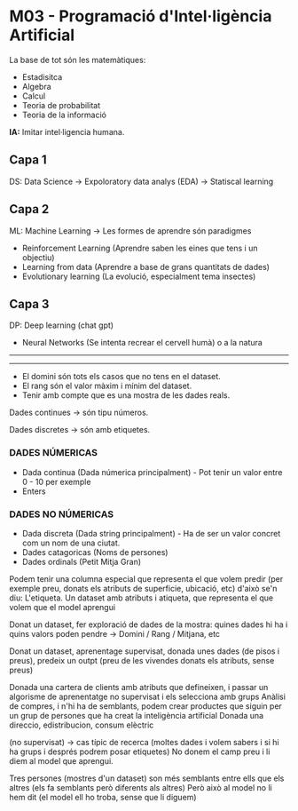 # M03 - Programació d'Intel·ligència Artificial
La base de tot són les matemàtiques: 
- Estadisitca
- Algebra
- Calcul
- Teoria de probabilitat
- Teoria de la informació

**IA:** Imitar intel·ligencia humana.

## Capa 1
DS: Data Science &rarr; Expoloratory data analys (EDA) &rarr; Statiscal learning

## Capa 2
ML: Machine Learning &rarr; Les formes de aprendre són paradigmes
- Reinforcement Learning (Aprendre saben les eines que tens i un objectiu)
- Learning from data (Aprendre a base de grans quantitats de dades)
- Evolutionary learning (La evolució, especialment tema insectes)

## Capa 3
DP: Deep learning (chat gpt)
- Neural Networks (Se intenta recrear el cervell humà) o a la natura

---
---

- El domini són tots els casos que no tens en el dataset.
- El rang són el valor màxim i mínim del dataset.
- Tenir amb compte que es una mostra de les dades reals.

Dades continues &rarr; són tipu números.

Dades discretes &rarr; són amb etiquetes.

### DADES NÚMERICAS
- Dada continua (Dada númerica principalment) - Pot tenir un valor entre 0 - 10 per exemple
- Enters

### DADES NO NÚMERICAS
- Dada discreta (Dada string principalment) - Ha de ser un valor concret com un nom de una ciutat.
- Dades catagoricas (Noms de persones)
- Dades ordinals (Petit Mitja Gran)


Podem tenir una columna especial que representa el que volem predir (per exemple preu, donats els atributs de superficie, ubicació, etc)
d'això se'n diu: L'etiqueta. Un dataset amb atributs i atiqueta, que representa el que volem que el model aprengui

Donat un dataset, fer exploració de dades de la mostra: quines dades hi ha i quins valors poden pendre -> Domini / Rang / Mitjana, etc

Donat un dataset, aprenentage supervisat, donada unes dades (de pisos i preus), predeix un outpt (preu de les vivendes donats els atributs, sense preus)

Donada una cartera de clients amb atributs que defineixen, i passar un algorisme de aprenentatge no supervisat i els selecciona amb grups
Anàlisi de compres, i n'hi ha de semblants, podem crear productes que siguin per un grup de persones que ha creat la inteligència artificial
Donada una direccio, edistribucion, consum elèctric

(no supervisat) -> cas típic de recerca (moltes dades i volem sabers i si hi ha grups i després podrem posar etiquetes)
No donem el camp preu i li diem al model que aprengui. 

Tres persones (mostres d'un dataset) son més semblants entre ells que els altres (els fa semblants però diferents als altres)
Però això al model no li hem dit (el model ell ho troba, sense que li diguem)


